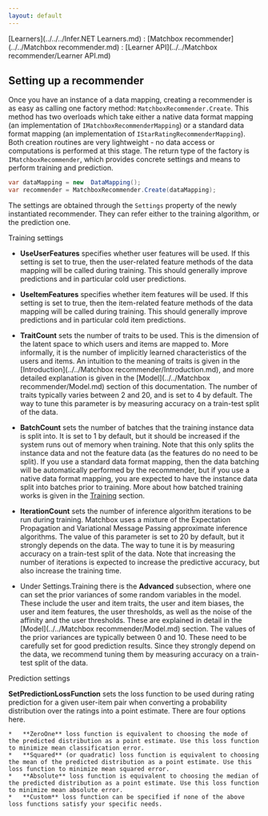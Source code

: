 ```yaml
---
layout: default
---
```

[Learners](../../../Infer.NET Learners.md) : [Matchbox recommender](../../Matchbox recommender.md) : [Learner API](../../Matchbox recommender/Learner API.md)

## Setting up a recommender

Once you have an instance of a data mapping, creating a recommender is as easy as calling one factory method: `MatchboxRecommender.Create`. This method has two overloads which take either a native data format mapping (an implementation of `IMatchboxRecommenderMapping`) or a standard data format mapping (an implementation of `IStarRatingRecommenderMapping`). Both creation routines are very lightweight - no data access or computations is performed at this stage. The return type of the factory is `IMatchboxRecommender`, which provides concrete settings and means to perform training and prediction.

```csharp
var dataMapping = new  DataMapping();  
var recommender = MatchboxRecommender.Create(dataMapping);
```

The settings are obtained through the `Settings` property of the newly instantiated recommender. They can refer either to the training algorithm, or the prediction one.

Training settings

*   **UseUserFeatures** specifies whether user features will be used. If this setting is set to true, then the user-related feature methods of the data mapping will be called during training. This should generally improve predictions and in particular cold user predictions. 

*   **UseItemFeatures** specifies whether item features will be used. If this setting is set to true, then the item-related feature methods of the data mapping will be called during training. This should generally improve predictions and in particular cold item predictions. 

*   **TraitCount** sets the number of traits to be used. This is the dimension of the latent space to which users and items are mapped to. More informally, it is the number of implicitly learned characteristics of the users and items. An intuition to the meaning of traits is given in the [Introduction](../../Matchbox recommender/Introduction.md), and more detailed explanation is given in the [Model](../../Matchbox recommender/Model.md) section of this documentation. The number of traits typically varies between 2 and 20, and is set to 4 by default. The way to tune this parameter is by measuring accuracy on a train-test split of the data.

*   **BatchCount** sets the number of batches that the training instance data is split into. It is set to 1 by default, but it should be increased if the system runs out of memory when training. Note that this only splits the instance data and not the feature data (as the features do no need to be split). If you use a standard data format mapping, then the data batching will be automatically performed by the recommender, but if you use a native data format mapping, you are expected to have the instance data split into batches prior to training. More about how batched training works is given in the [Training](../Training.md) section.

*   **IterationCount** sets the number of inference algorithm iterations to be run during training. Matchbox uses a mixture of the Expectation Propagation and Variational Message Passing approximate inference algorithms. The value of this parameter is set to 20 by default, but it strongly depends on the data. The way to tune it is by measuring accuracy on a train-test split of the data. Note that increasing the number of iterations is expected to increase the predictive accuracy, but also increase the training time.

*   Under Settings.Training there is the **Advanced** subsection, where one can set the prior variances of some random variables in the model. These include the user and item traits, the user and item biases, the user and item features, the user thresholds, as well as the noise of the affinity and the user thresholds. These are explained in detail in the [Model](../../Matchbox recommender/Model.md) section. The values of the prior variances are typically between 0 and 10. These need to be carefully set for good prediction results. Since they strongly depend on the data, we recommend tuning them by measuring accuracy on a train-test split of the data.

Prediction settings

**SetPredictionLossFunction** sets the loss function to be used during rating prediction for a given user-item pair when converting a probability distribution over the ratings into a point estimate. There are four options here.

    *   **ZeroOne** loss function is equivalent to choosing the mode of the predicted distribution as a point estimate. Use this loss function to minimize mean classification error.
    *   **Squared** (or quadratic) loss function is equivalent to choosing the mean of the predicted distribution as a point estimate. Use this loss function to minimize mean squared error.
    *   **Absolute** loss function is equivalent to choosing the median of the predicted distribution as a point estimate. Use this loss function to minimize mean absolute error.
    *   **Custom** loss function can be specified if none of the above loss functions satisfy your specific needs.
